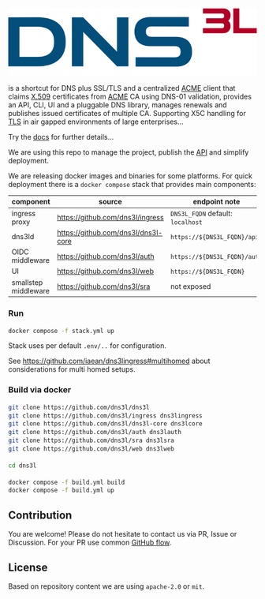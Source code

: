 ![DNS3L](dns3l.svg)

is a shortcut for DNS plus SSL/TLS and a centralized [ACME][0] client that claims [X.509][1] certificates from [ACME][2] CA using DNS-01 validation,
provides an API, CLI, UI and a pluggable DNS library, manages renewals and publishes issued certificates of multiple CA. Supporting X5C handling for [TLS][5] in air gapped environments of large enterprises...

[0]: https://certbot.eff.org/
[1]: https://wikipedia.org/wiki/X.509
[2]: https://datatracker.ietf.org/doc/html/rfc8555
[5]: https://wikipedia.org/wiki/Transport_Layer_Security

Try the [docs](docs/) for further details...

We are using this repo to manage the project, publish the [API](openapi.yaml) and simplify deployment.

We are releasing docker images and binaries for some platforms. For quick deployment there is a `docker compose` stack that provides main components:

| component | source | endpoint note |
| --- | --- | --- |
| ingress proxy | https://github.com/dns3l/ingress | `DNS3L_FQDN` default: `localhost` |
| dns3ld | https://github.com/dns3l/dns3l-core | `https://${DNS3L_FQDN}/api` |
| OIDC middleware | https://github.com/dns3l/auth | `https://${DNS3L_FQDN}/auth` |
| UI | https://github.com/dns3l/web | `https://${DNS3L_FQDN}` |
| smallstep middleware | https://github.com/dns3l/sra | not exposed |

### Run

```bash
docker compose -f stack.yml up
```

Stack uses per default `.env/..` for configuration.

See https://github.com/iaean/dns3lingress#multihomed about considerations for multi homed setups.

### Build via docker

```bash
git clone https://github.com/dns3l/dns3l
git clone https://github.com/dns3l/ingress dns3lingress
git clone https://github.com/dns3l/dns3l-core dns3lcore
git clone https://github.com/dns3l/auth dns3lauth
git clone https://github.com/dns3l/sra dns3lsra
git clone https://github.com/dns3l/web dns3lweb

cd dns3l

docker compose -f build.yml build
docker compose -f build.yml up
```

## Contribution

You are welcome! Please do not hesitate to contact us via PR, Issue or Discussion. For your PR use common [GitHub flow](https://github.com/dns3l/dns3l/wiki/GitHub-Workflow).

## License

Based on repository content we are using `apache-2.0` or `mit`.


[^1]: Similar [project][100] with a different scope
[^2]: [LEGO][101] gives a hint

[100]: https://github.com/grindsa/acme2certifier
[101]: https://github.com/go-acme/lego
